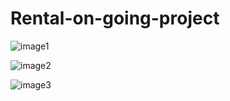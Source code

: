 # Rental-on-going-project
![image1](https://user-images.githubusercontent.com/84127896/118516073-a8a25b80-b73e-11eb-913c-a0c6240a634e.jpeg)



![image2](https://user-images.githubusercontent.com/84127896/118516270-d687a000-b73e-11eb-9ff0-58cf8bb9a871.jpeg)



![image3](https://user-images.githubusercontent.com/84127896/118516350-e606e900-b73e-11eb-8150-b570c9c5abec.jpeg)
